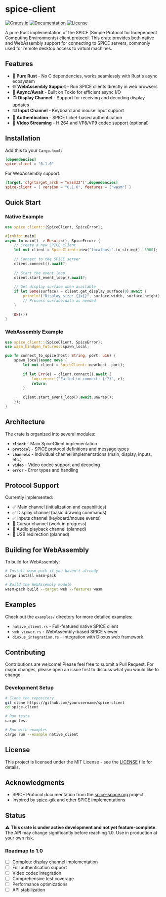 # spice-client

[![Crates.io](https://img.shields.io/crates/v/spice-client.svg)](https://crates.io/crates/spice-client)
[![Documentation](https://docs.rs/spice-client/badge.svg)](https://docs.rs/spice-client)
[![License](https://img.shields.io/crates/l/spice-client.svg)](https://github.com/yourusername/spice-client)

A pure Rust implementation of the SPICE (Simple Protocol for Independent Computing Environments) client protocol. This crate provides both native and WebAssembly support for connecting to SPICE servers, commonly used for remote desktop access to virtual machines.

## Features

- 🦀 **Pure Rust** - No C dependencies, works seamlessly with Rust's async ecosystem
- 🌐 **WebAssembly Support** - Run SPICE clients directly in web browsers
- 🔌 **Async/Await** - Built on Tokio for efficient async I/O
- 📺 **Display Channel** - Support for receiving and decoding display updates
- ⌨️ **Input Channel** - Keyboard and mouse input support
- 🔐 **Authentication** - SPICE ticket-based authentication
- 🎥 **Video Streaming** - H.264 and VP8/VP9 codec support (optional)

## Installation

Add this to your `Cargo.toml`:

```toml
[dependencies]
spice-client = "0.1.0"
```

For WebAssembly support:

```toml
[target.'cfg(target_arch = "wasm32")'.dependencies]
spice-client = { version = "0.1.0", features = ["wasm"] }
```

## Quick Start

### Native Example

```rust
use spice_client::{SpiceClient, SpiceError};

#[tokio::main]
async fn main() -> Result<(), SpiceError> {
    // Create a new SPICE client
    let mut client = SpiceClient::new("localhost".to_string(), 5900);
    
    // Connect to the SPICE server
    client.connect().await?;
    
    // Start the event loop
    client.start_event_loop().await?;
    
    // Get display surface when available
    if let Some(surface) = client.get_display_surface(0).await {
        println!("Display size: {}x{}", surface.width, surface.height);
        // Process surface.data as needed
    }
    
    Ok(())
}
```

### WebAssembly Example

```rust
use spice_client::{SpiceClient, SpiceError};
use wasm_bindgen_futures::spawn_local;

pub fn connect_to_spice(host: String, port: u16) {
    spawn_local(async move {
        let mut client = SpiceClient::new(host, port);
        
        if let Err(e) = client.connect().await {
            log::error!("Failed to connect: {:?}", e);
            return;
        }
        
        client.start_event_loop().await.unwrap();
    });
}
```

## Architecture

The crate is organized into several modules:

- **`client`** - Main SpiceClient implementation
- **`protocol`** - SPICE protocol definitions and message types
- **`channels`** - Individual channel implementations (main, display, inputs, etc.)
- **`video`** - Video codec support and decoding
- **`error`** - Error types and handling

## Protocol Support

Currently implemented:
- ✅ Main channel (initialization and capabilities)
- ✅ Display channel (basic drawing commands)
- ✅ Inputs channel (keyboard/mouse events)
- 🚧 Cursor channel (work in progress)
- 🚧 Audio playback channel (planned)
- 🚧 USB redirection (planned)

## Building for WebAssembly

To build for WebAssembly:

```bash
# Install wasm-pack if you haven't already
cargo install wasm-pack

# Build the WebAssembly module
wasm-pack build --target web --features wasm
```

## Examples

Check out the `examples/` directory for more detailed examples:

- `native_client.rs` - Full-featured native SPICE client
- `web_viewer.rs` - WebAssembly-based SPICE viewer
- `dioxus_integration.rs` - Integration with Dioxus web framework

## Contributing

Contributions are welcome! Please feel free to submit a Pull Request. For major changes, please open an issue first to discuss what you would like to change.

### Development Setup

```bash
# Clone the repository
git clone https://github.com/yourusername/spice-client
cd spice-client

# Run tests
cargo test

# Run with examples
cargo run --example native_client
```

## License

This project is licensed under the MIT License - see the [LICENSE](LICENSE) file for details.

## Acknowledgments

- SPICE Protocol documentation from the [spice-space.org](https://www.spice-space.org/) project
- Inspired by [spice-gtk](https://gitlab.freedesktop.org/spice/spice-gtk) and other SPICE implementations

## Status

⚠️ **This crate is under active development and not yet feature-complete.** The API may change significantly before reaching 1.0. Use in production at your own risk.

### Roadmap to 1.0

- [ ] Complete display channel implementation
- [ ] Full authentication support
- [ ] Video codec integration
- [ ] Comprehensive test coverage
- [ ] Performance optimizations
- [ ] API stabilization